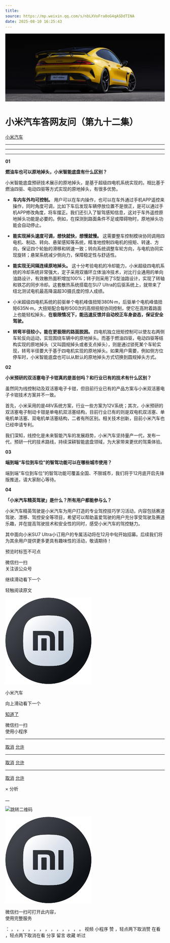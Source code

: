 ```yaml
---
title: 
source: https://mp.weixin.qq.com/s/nbLXVoFra0oG4qASDdTINA
date: 2025-08-10 16:25:43
---
```


![cover_image](images/img_7b10dc41.jpg)


#  小米汽车答网友问（第九十二集）


[ 小米汽车 ](<javascript:void\(0\);>)

______

****  
****

****01****

**燃油车也可以原地掉头，小米智能底盘有什么区别？**

小米智能底盘预研技术展示的原地掉头，是基于超级四电机系统实现的。相比基于燃油四驱、电动四驱等方式实现的原地掉头，有很多优势。

  * **车内车外均可控制。** 用户可以在车内操作，也可以在车外通过手机APP遥控来操作，同时角度可调，比如下车后发现车辆停放位置不是很正，是可以通过手机APP修改角度，将车摆正。我们还引入了智驾感知信息，这对于车外遥控原地掉头功能是必要的。例如，在探测到路面条件不足或障碍物时，原地掉头功能会自动停止。

  * **能实现掉头速度可调，想快就快，想慢就慢。** 这需要整车控制模块协同调用四电机、制动、转向、悬架感知等系统，精准地控制四电机的扭矩、转速、方向，保证四个轮胎的滑移和转速一致；转向系统调整车轮方向，与电机协同实现旋转；悬架系统减少侧向力，保障稳定性与舒适性。

  * **能实现无间隔连续原地掉头。** 这十分考验电机的冷却能力，小米超级四电机系统的冷却系统非常强大，定子采用双循环立体油冷技术，对比行业通用的单向油路设计，有效散热面积增加100%；转子则采用了S型油路设计，实现了转轴和铁芯的同步冷却。这套散热系统搭载在SU7 Ultra的后驱系统上，就带来了纽北测试电机最高降温超30摄氏度的惊人成绩。

  * 小米超级四电机系统的前驱单个电机峰值扭矩380N·m，后驱单个电机峰值扭矩635N·m，大扭矩配合每秒500次的高频扭矩协同控制，使它在高附着路面上也能轻松掉头，**在极限情况下，能迅速反馈并自动校正车身姿态，保证安全驾驶。**

  * **转弯半径较小，能在更极限的路面脱困。** 四电机独立扭矩控制可以使左右两侧车轮反向运动，实现围绕车辆中的原地掉头。而基于燃油四驱，电动四驱等结构实现的原地掉头（又叫圆规掉头或者支点掉头），则是通过锁死某个车轮实现，转弯半径要大于基于四电机实现的原地掉头。如果用户需要，例如侧方位停车时，小米智能底盘也可以从默认的原地掉头方式切换到圆规掉头方式。

  

**02**

**小米预研的双活塞电子卡钳真的是首创吗？和行业已有的技术有什么区别？**

虽然同为线控制动及双活塞电子卡钳，但目前行业已有的产品方案与小米双活塞电子卡钳技术方案并不一致。

首先，小米采用的是48V系统方案，行业一些方案为12V系统；其次，小米预研的双活塞电子制动卡钳是单电机双活塞结构，目前行业已有的则是双电机双活塞、单电机单活塞、双电机单活塞结构，二者有所区别。相关技术创新，目前小米汽车也已经申请专利。

我们深知，线控化是未来智能汽车的发展趋势，小米汽车坚持量产一代，发布一代，预研一代的技术路线，持续深耕智能底盘领域，为大家带来更优的驾乘体验。

  

**03**

**端到端“车位到车位”的智驾功能可以在哪些城市使用？**

端到端“车位到车位”的智驾功能可覆盖全国、不限城市，我们将于12月底开启先锋版推送，请大家耐心等待。

  

**04**

**「小米汽车精英驾驶」是什么？所有用户都能参与么？**

小米汽车精英驾驶是小米汽车为用户打造的专业驾控技巧学习活动，内容包括赛道驾驶、漂移、驾控安全等项目，希望可以帮助喜爱驾驶的用户充分享受驾驶及赛道乐趣，并在提高驾驶技术和安全性的同时，感受小米汽车的驾控魅力。

其中面向小米SU7 Ultra小订用户的专属活动将在12月中旬开始招募。后续我们将为其余用户提供更多更具有趣味性的活动，敬请期待！

  

[](<>)[](<>)

预览时标签不可点

微信扫一扫  
关注该公众号

继续滑动看下一个

轻触阅读原文

![img_97d833da.jpg](images/img_97d833da.jpg)

小米汽车 

向上滑动看下一个

[知道了](<javascript:;>)

微信扫一扫  
使用小程序

****

[取消](<javascript:void\(0\);>) [允许](<javascript:void\(0\);>)

****

[取消](<javascript:void\(0\);>) [允许](<javascript:void\(0\);>)

****

[取消](<javascript:void\(0\);>) [允许](<javascript:void\(0\);>)

× 分析

__

![跳转二维码]()

![作者头像](images/img_97d833da.jpg)

微信扫一扫可打开此内容，  
使用完整服务

： ， ， ， ， ， ， ， ， ， ， ， ， 。 视频 小程序 赞 ，轻点两下取消赞 在看 ，轻点两下取消在看 分享 留言 收藏 听过